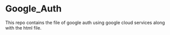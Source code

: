 # Google_Auth
This repo contains the file of google auth using google cloud services along with the html file.
